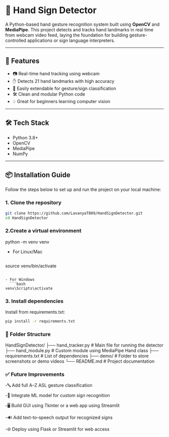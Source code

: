 # 🤟 Hand Sign Detector

A Python-based hand gesture recognition system built using **OpenCV** and **MediaPipe**. This project detects and tracks hand landmarks in real time from webcam video feed, laying the foundation for building gesture-controlled applications or sign language interpreters.

---

## 🚀 Features

- 📷 Real-time hand tracking using webcam
- ✋ Detects 21 hand landmarks with high accuracy
- 🧠 Easily extendable for gesture/sign classification
- 🛠️ Clean and modular Python code
- 💡 Great for beginners learning computer vision

---

## 🛠️ Tech Stack

- Python 3.8+
- OpenCV
- MediaPipe
- NumPy

---

## 📦 Installation Guide

Follow the steps below to set up and run the project on your local machine:

### 1. Clone the repository

```bash
git clone https://github.com/LavanyaT809/HandSignDetector.git
cd HandSignDetector
```

### 2.Create a virtual environment
python -m venv venv
- For Linux/Mac
  ```bash
source venv/bin/activate
```

- For Windows
  ```bash
venv\Scripts\activate
```

### 3. Install dependencies
Install from requirements.txt:

```bash
pip install -r requirements.txt
```
### 📁 Folder Structure
HandSignDetector/
├── hand_tracker.py        # Main file for running the detector
├── hand_module.py         # Custom module using MediaPipe Hand class
├── requirements.txt       # List of dependencies
├── demo/                  # Folder to store screenshots or demo videos
└── README.md              # Project documentation 

### ✅ Future Improvements
-🔤 Add full A–Z ASL gesture classification

-🧠 Integrate ML model for custom sign recognition

-🖥️ Build GUI using Tkinter or a web app using Streamlit

-🔊 Add text-to-speech output for recognized signs

-🌐 Deploy using Flask or Streamlit for web access

